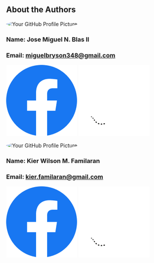 
## About the Authors

<img src="https://avatars.githubusercontent.com/u/156798121?v=4" alt="Your GitHub Profile Picture" width="150" style="border-radius: 50%;">

### Name: Jose Miguel N. Blas II
### Email: miguelbryson348@gmail.com
[![Facebook](./Icon/Facebook.png)](https://www.facebook.com/jay.emii.908)
[![Github](./Icon/Github.png)](https://github.com/migblasino)

<img src="https://avatars.githubusercontent.com/u/126538958?v=4" alt="Your GitHub Profile Picture" width="150" style="border-radius: 50%;">

### Name: Kier Wilson M. Familaran
### Email: kier.familaran@gmail.com
[![Facebook](./Icon/Facebook.png)](https://www.facebook.com/kier.familaran.7)
[![Github](./Icon/Github.png)](https://github.com/kier23)




